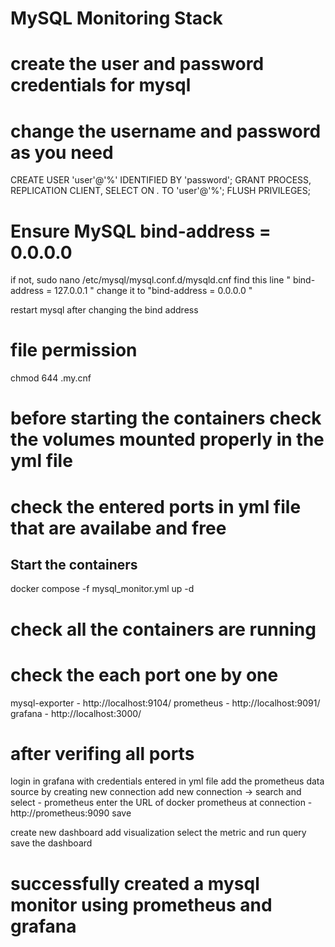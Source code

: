 # MySQL Monitoring Stack

# create the user and password credentials for mysql
# change the username and password as you need

CREATE USER 'user'@'%' IDENTIFIED BY 'password';
GRANT PROCESS, REPLICATION CLIENT, SELECT ON *.* TO 'user'@'%';
FLUSH PRIVILEGES;

# Ensure MySQL bind-address = 0.0.0.0
if not,
sudo nano /etc/mysql/mysql.conf.d/mysqld.cnf
find this line  " bind-address = 127.0.0.1 "
change it to "bind-address = 0.0.0.0 "

restart mysql after changing the bind address

# file permission
chmod 644 .my.cnf

# before starting the containers check the volumes mounted properly in the yml file
# check the entered ports in yml file that are availabe and free

## Start the containers

docker compose -f mysql_monitor.yml up -d

# check all the containers are running
 
# check the each port one by one

mysql-exporter - http://localhost:9104/
prometheus - http://localhost:9091/
grafana - http://localhost:3000/

# after verifing all ports
 login in grafana with credentials entered in yml file
 add the prometheus data source by creating new connection
 add new connection -> search and select - prometheus
 enter the URL of docker prometheus at connection - http://prometheus:9090
 save

 create new dashboard
 add visualization
 select the metric and run query 
 save the dashboard


 # successfully created a mysql monitor using prometheus and grafana

